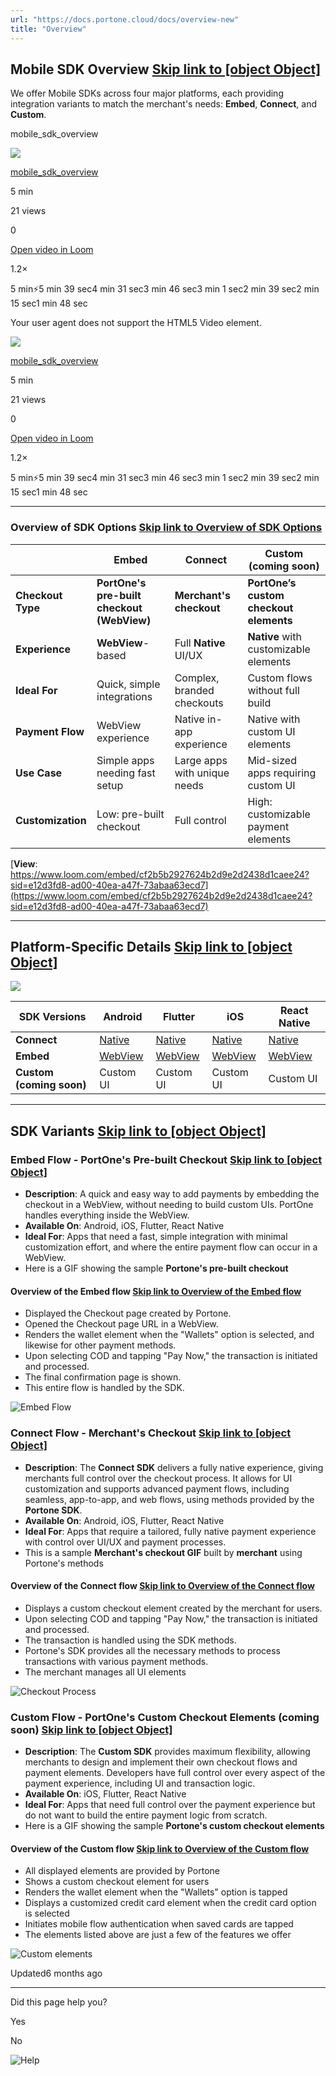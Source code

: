 ```yaml
---
url: "https://docs.portone.cloud/docs/overview-new"
title: "Overview"
---
```


## **Mobile SDK Overview**   [Skip link to [object Object]](https://docs.portone.cloud/docs/overview-new\#mobile-sdk-overview)

We offer Mobile SDKs across four major platforms, each providing integration variants to match the merchant's needs: **Embed**, **Connect**, and **Custom**.

mobile\_sdk\_overview

![](https://cdn.loom.com/avatars/default-avatar.svg)

[mobile\_sdk\_overview](https://www.loom.com/share/cf2b5b2927624b2d9e2d2438d1caee24?source=embed_watch_on_loom_cta "mobile_sdk_overview")

5 min

21 views

0

[Open video in Loom](https://www.loom.com/share/cf2b5b2927624b2d9e2d2438d1caee24?source=embed_watch_on_loom_cta "Open video in Loom")

1.2×

5 min⚡️5 min 39 sec4 min 31 sec3 min 46 sec3 min 1 sec2 min 39 sec2 min 15 sec1 min 48 sec

Your user agent does not support the HTML5 Video element.

![](https://cdn.loom.com/avatars/default-avatar.svg)

[mobile\_sdk\_overview](https://www.loom.com/share/cf2b5b2927624b2d9e2d2438d1caee24?source=embed_watch_on_loom_cta "mobile_sdk_overview")

5 min

21 views

0

[Open video in Loom](https://www.loom.com/share/cf2b5b2927624b2d9e2d2438d1caee24?source=embed_watch_on_loom_cta "Open video in Loom")

1.2×

5 min⚡️5 min 39 sec4 min 31 sec3 min 46 sec3 min 1 sec2 min 39 sec2 min 15 sec1 min 48 sec

* * *

### Overview of SDK Options   [Skip link to Overview of  SDK Options](https://docs.portone.cloud/docs/overview-new\#overview-of--sdk-options)

|  | **Embed** | **Connect** | **Custom** (coming soon) |
| --- | --- | --- | --- |
| **Checkout Type** | **PortOne's pre-built checkout (WebView)** | **Merchant's checkout** | **PortOne’s custom checkout elements** |
| **Experience** | **WebView**-based | Full **Native** UI/UX | **Native** with customizable elements |
| **Ideal For** | Quick, simple integrations | Complex, branded checkouts | Custom flows without full build |
| **Payment Flow** | WebView experience | Native in-app experience | Native with custom UI elements |
| **Use Case** | Simple apps needing fast setup | Large apps with unique needs | Mid-sized apps requiring custom UI |
| **Customization** | Low: pre-built checkout | Full control | High: customizable payment elements |

[**View**: https://www.loom.com/embed/cf2b5b2927624b2d9e2d2438d1caee24?sid=e12d3fd8-ad00-40ea-a47f-73abaa63ecd7](https://www.loom.com/embed/cf2b5b2927624b2d9e2d2438d1caee24?sid=e12d3fd8-ad00-40ea-a47f-73abaa63ecd7)

* * *

## **Platform-Specific Details**   [Skip link to [object Object]](https://docs.portone.cloud/docs/overview-new\#platform-specific-details)

![](https://files.readme.io/866c4cf5c4a7f10807fac5637794d0fa72fdf6b3d277ab81463aa49ec0ef9ea9-diagram_platform.png)

| **SDK Versions** | **Android** | **Flutter** | **iOS** | **React Native** |
| --- | --- | --- | --- | --- |
| **Connect** | [Native](https://docs.portone.cloud/docs/android-connect) | [Native](https://docs.portone.cloud/docs/flutter-connect) | [Native](https://docs.portone.cloud/docs/ios-connect) | [Native](https://docs.portone.cloud/docs/rn-connect) |
| **Embed** | [WebView](https://docs.portone.cloud/docs/android-embed) | [WebView](https://docs.portone.cloud/docs/flutter-embed) | [WebView](https://docs.portone.cloud/docs/ios-embed) | [WebView](https://docs.portone.cloud/docs/rn-embed) |
| **Custom (coming soon)** | Custom UI | Custom UI | Custom UI | Custom UI |

* * *

## **SDK Variants**   [Skip link to [object Object]](https://docs.portone.cloud/docs/overview-new\#sdk-variants)

### **Embed Flow - PortOne's Pre-built Checkout**   [Skip link to [object Object]](https://docs.portone.cloud/docs/overview-new\#embed-flow---portones-pre-built-checkout)

- **Description**: A quick and easy way to add payments by embedding the checkout in a WebView, without needing to build custom UIs. PortOne handles everything inside the WebView.
- **Available On**: Android, iOS, Flutter, React Native
- **Ideal For**: Apps that need a fast, simple integration with minimal customization effort, and where the entire payment flow can occur in a WebView.
- Here is a GIF showing the sample **Portone's pre-built checkout**

#### Overview of the Embed flow   [Skip link to Overview of the Embed flow](https://docs.portone.cloud/docs/overview-new\#section-overview-of-the-embed-flow)

- Displayed the Checkout page created by Portone.
- Opened the Checkout page URL in a WebView.
- Renders the wallet element when the "Wallets" option is selected, and likewise for other payment methods.
- Upon selecting COD and tapping "Pay Now," the transaction is initiated and processed.
- The final confirmation page is shown.
- This entire flow is handled by the SDK.

![Embed Flow](https://i.imgur.com/LeLpvjQ.gif)

### **Connect Flow - Merchant's Checkout**   [Skip link to [object Object]](https://docs.portone.cloud/docs/overview-new\#connect-flow---merchants-checkout)

- **Description**: The **Connect SDK** delivers a fully native experience, giving merchants full control over the checkout process. It allows for UI customization and supports advanced payment flows, including seamless, app-to-app, and web flows, using methods provided by the **Portone SDK**.
- **Available On**: Android, iOS, Flutter, React Native
- **Ideal For**: Apps that require a tailored, fully native payment experience with control over UI/UX and payment processes.
- This is a sample **Merchant's checkout GIF** built by **merchant** using Portone's methods

#### Overview of the Connect flow   [Skip link to Overview of the Connect flow](https://docs.portone.cloud/docs/overview-new\#section-overview-of-the-connect-flow)

- Displays a custom checkout element created by the merchant for users.
- Upon selecting COD and tapping "Pay Now," the transaction is initiated and processed.
- The transaction is handled using the SDK methods.
- Portone's SDK provides all the necessary methods to process transactions with various payment methods.
- The merchant manages all UI elements

![Checkout Process](https://i.imgur.com/wXHUbs6.gif)

### **Custom Flow - PortOne's Custom Checkout Elements** (coming soon)   [Skip link to [object Object]](https://docs.portone.cloud/docs/overview-new\#custom-flow---portones-custom-checkout-elements-coming-soon)

- **Description**: The **Custom SDK** provides maximum flexibility, allowing merchants to design and implement their own checkout flows and payment elements. Developers have full control over every aspect of the payment experience, including UI and transaction logic.
- **Available On**: iOS, Flutter, React Native
- **Ideal For**: Apps that need full control over the payment experience but do not want to build the entire payment logic from scratch.
- Here is a GIF showing the sample **Portone's custom checkout elements**

#### Overview of the Custom flow   [Skip link to Overview of the Custom flow](https://docs.portone.cloud/docs/overview-new\#section-overview-of-the-custom-flow)

- All displayed elements are provided by Portone
- Shows a custom checkout element for users
- Renders the wallet element when the "Wallets" option is tapped
- Displays a customized credit card element when the credit card option is selected
- Initiates mobile flow authentication when saved cards are tapped
- The elements listed above are just a few of the features we offer

![Custom elements](https://i.imgur.com/db61Bmi.gif)

Updated6 months ago

* * *

Did this page help you?

Yes

No

![Help](https://cdn.jsdelivr.net/gh/iamport-intl/portone-devx-chatbot-widget@production/public/chat-intro1.svg)